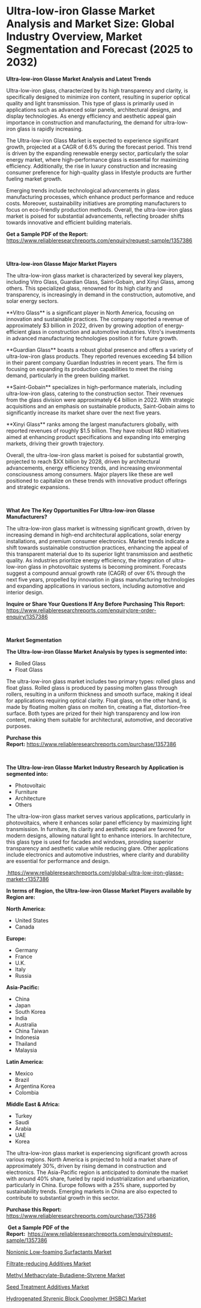 <p><h1>Ultra-low-iron Glasse Market Analysis and Market Size: Global Industry Overview, Market Segmentation and Forecast (2025 to 2032)</h1></p><p><strong>Ultra-low-iron Glasse Market Analysis and Latest Trends</strong></p>
<p><p>Ultra-low-iron glass, characterized by its high transparency and clarity, is specifically designed to minimize iron content, resulting in superior optical quality and light transmission. This type of glass is primarily used in applications such as advanced solar panels, architectural designs, and display technologies. As energy efficiency and aesthetic appeal gain importance in construction and manufacturing, the demand for ultra-low-iron glass is rapidly increasing.</p><p>The Ultra-low-iron Glass Market is expected to experience significant growth, projected at a CAGR of 6.6% during the forecast period. This trend is driven by the expanding renewable energy sector, particularly the solar energy market, where high-performance glass is essential for maximizing efficiency. Additionally, the rise in luxury construction and increasing consumer preference for high-quality glass in lifestyle products are further fueling market growth.</p><p>Emerging trends include technological advancements in glass manufacturing processes, which enhance product performance and reduce costs. Moreover, sustainability initiatives are prompting manufacturers to focus on eco-friendly production methods. Overall, the ultra-low-iron glass market is poised for substantial advancements, reflecting broader shifts towards innovative and efficient building materials.</p></p>
<p><strong>Get a Sample PDF of the Report:&nbsp;</strong> <a href="https://www.reliableresearchreports.com/enquiry/request-sample/1357386?utm_campaign=31&utm_medium=2&utm_source=Github&utm_content=ia&utm_term=02042025&utm_id=ultra-low-iron-glasse">https://www.reliableresearchreports.com/enquiry/request-sample/1357386</a></p>
<p>&nbsp;</p>
<p><strong>Ultra-low-iron Glasse Major Market Players</strong></p>
<p><p>The ultra-low-iron glass market is characterized by several key players, including Vitro Glass, Guardian Glass, Saint-Gobain, and Xinyi Glass, among others. This specialized glass, renowned for its high clarity and transparency, is increasingly in demand in the construction, automotive, and solar energy sectors.</p><p>**Vitro Glass** is a significant player in North America, focusing on innovation and sustainable practices. The company reported a revenue of approximately $3 billion in 2022, driven by growing adoption of energy-efficient glass in construction and automotive industries. Vitro's investments in advanced manufacturing technologies position it for future growth.</p><p>**Guardian Glass** boasts a robust global presence and offers a variety of ultra-low-iron glass products. They reported revenues exceeding $4 billion in their parent company Guardian Industries in recent years. The firm is focusing on expanding its production capabilities to meet the rising demand, particularly in the green building market.</p><p>**Saint-Gobain** specializes in high-performance materials, including ultra-low-iron glass, catering to the construction sector. Their revenues from the glass division were approximately €4 billion in 2022. With strategic acquisitions and an emphasis on sustainable products, Saint-Gobain aims to significantly increase its market share over the next five years.</p><p>**Xinyi Glass** ranks among the largest manufacturers globally, with reported revenues of roughly $1.5 billion. They have robust R&D initiatives aimed at enhancing product specifications and expanding into emerging markets, driving their growth trajectory.</p><p>Overall, the ultra-low-iron glass market is poised for substantial growth, projected to reach $XX billion by 2028, driven by architectural advancements, energy efficiency trends, and increasing environmental consciousness among consumers. Major players like these are well positioned to capitalize on these trends with innovative product offerings and strategic expansions.</p></p>
<p>&nbsp;</p>
<p><strong>What Are The Key Opportunities For Ultra-low-iron Glasse Manufacturers?</strong></p>
<p><p>The ultra-low-iron glass market is witnessing significant growth, driven by increasing demand in high-end architectural applications, solar energy installations, and premium consumer electronics. Market trends indicate a shift towards sustainable construction practices, enhancing the appeal of this transparent material due to its superior light transmission and aesthetic quality. As industries prioritize energy efficiency, the integration of ultra-low-iron glass in photovoltaic systems is becoming prominent. Forecasts suggest a compound annual growth rate (CAGR) of over 6% through the next five years, propelled by innovation in glass manufacturing technologies and expanding applications in various sectors, including automotive and interior design.</p></p>
<p><strong>Inquire or Share Your Questions If Any Before Purchasing This Report:</strong> <a href="https://www.reliableresearchreports.com/enquiry/pre-order-enquiry/1357386?utm_campaign=31&utm_medium=2&utm_source=Github&utm_content=ia&utm_term=02042025&utm_id=ultra-low-iron-glasse">https://www.reliableresearchreports.com/enquiry/pre-order-enquiry/1357386</a></p>
<p>&nbsp;</p>
<p><strong>Market Segmentation</strong></p>
<p><strong>The Ultra-low-iron Glasse Market Analysis by types is segmented into:</strong></p>
<p><ul><li>Rolled Glass</li><li>Float Glass</li></ul></p>
<p><p>The ultra-low-iron glass market includes two primary types: rolled glass and float glass. Rolled glass is produced by passing molten glass through rollers, resulting in a uniform thickness and smooth surface, making it ideal for applications requiring optical clarity. Float glass, on the other hand, is made by floating molten glass on molten tin, creating a flat, distortion-free surface. Both types are prized for their high transparency and low iron content, making them suitable for architectural, automotive, and decorative purposes.</p></p>
<p><strong>Purchase this Report:&nbsp;</strong><a href="https://www.reliableresearchreports.com/purchase/1357386?utm_campaign=31&utm_medium=2&utm_source=Github&utm_content=ia&utm_term=02042025&utm_id=ultra-low-iron-glasse">https://www.reliableresearchreports.com/purchase/1357386</a></p>
<p>&nbsp;</p>
<p><strong>The Ultra-low-iron Glasse Market Industry Research by Application is segmented into:</strong></p>
<p><ul><li>Photovoltaic</li><li>Furniture</li><li>Architecture</li><li>Others</li></ul></p>
<p><p>The ultra-low-iron glass market serves various applications, particularly in photovoltaics, where it enhances solar panel efficiency by maximizing light transmission. In furniture, its clarity and aesthetic appeal are favored for modern designs, allowing natural light to enhance interiors. In architecture, this glass type is used for facades and windows, providing superior transparency and aesthetic value while reducing glare. Other applications include electronics and automotive industries, where clarity and durability are essential for performance and design.</p></p>
<p><a href="https://www.reliableresearchreports.com/global-ultra-low-iron-glasse-market-r1357386?utm_campaign=31&utm_medium=2&utm_source=Github&utm_content=ia&utm_term=02042025&utm_id=ultra-low-iron-glasse">&nbsp;https://www.reliableresearchreports.com/global-ultra-low-iron-glasse-market-r1357386</a></p>
<p><strong>In terms of Region, the Ultra-low-iron Glasse Market Players available by Region are:</strong></p>
<p>
    <p> <strong> North America: </strong>
        <ul>
            <li>United States</li>
            <li>Canada</li>
        </ul>
        </p> 
    <p> <strong> Europe: </strong>
        <ul>
            <li>Germany</li>
            <li>France</li>
            <li>U.K.</li>
            <li>Italy</li>
            <li>Russia</li>
        </ul>
        </p> 
    <p> <strong> Asia-Pacific: </strong>
        <ul>
            <li>China</li>
            <li>Japan</li>
            <li>South Korea</li>
            <li>India</li>
            <li>Australia</li>
            <li>China Taiwan</li>
            <li>Indonesia</li>
            <li>Thailand</li>
            <li>Malaysia</li>
        </ul>
        </p> 
    <p> <strong> Latin America: </strong>
        <ul>
            <li>Mexico</li>
            <li>Brazil</li>
            <li>Argentina Korea</li>
            <li>Colombia</li>
        </ul>
        </p> 
    <p> <strong> Middle East & Africa: </strong>
        <ul>
            <li>Turkey</li>
            <li>Saudi</li>
            <li>Arabia</li>
            <li>UAE</li>
            <li>Korea</li>
        </ul>
    </p>
    </p>
<p><p>The ultra-low-iron glass market is experiencing significant growth across various regions. North America is projected to hold a market share of approximately 30%, driven by rising demand in construction and electronics. The Asia-Pacific region is anticipated to dominate the market with around 40% share, fueled by rapid industrialization and urbanization, particularly in China. Europe follows with a 25% share, supported by sustainability trends. Emerging markets in China are also expected to contribute to substantial growth in this sector.</p></p>
<p><strong>Purchase this Report: </strong><a href="https://www.reliableresearchreports.com/purchase/1357386?utm_campaign=31&utm_medium=2&utm_source=Github&utm_content=ia&utm_term=02042025&utm_id=ultra-low-iron-glasse">https://www.reliableresearchreports.com/purchase/1357386</a></p>
<p>&nbsp;<strong>Get a Sample PDF of the Report:&nbsp;&nbsp;</strong><a href="https://www.reliableresearchreports.com/enquiry/request-sample/1357386?utm_campaign=31&utm_medium=2&utm_source=Github&utm_content=ia&utm_term=02042025&utm_id=ultra-low-iron-glasse">https://www.reliableresearchreports.com/enquiry/request-sample/1357386</a></p>
<p><strong></strong></p>
<p><p><a href="https://github.com/duzcupetriv/Market-Research-Report-List-1/blob/main/nonionic-low-foaming-surfactants-market.md?utm_campaign=31&utm_medium=2&utm_source=Github&utm_content=ia&utm_term=02042025&utm_id=ultra-low-iron-glasse">Nonionic Low-foaming Surfactants Market</a></p><p><a href="https://github.com/abexjeliti/Market-Research-Report-List-1/blob/main/filtrate-reducing-additives-market.md?utm_campaign=31&utm_medium=2&utm_source=Github&utm_content=ia&utm_term=02042025&utm_id=ultra-low-iron-glasse">Filtrate-reducing Additives Market</a></p><p><a href="https://github.com/hervedeidadw/Market-Research-Report-List-1/blob/main/methyl-methacrylate-butadiene-styrene-market.md?utm_campaign=31&utm_medium=2&utm_source=Github&utm_content=ia&utm_term=02042025&utm_id=ultra-low-iron-glasse">Methyl Methacrylate-Butadiene-Styrene Market</a></p><p><a href="https://github.com/okornevonywx/Market-Research-Report-List-1/blob/main/seed-treatment-additives-market.md?utm_campaign=31&utm_medium=2&utm_source=Github&utm_content=ia&utm_term=02042025&utm_id=ultra-low-iron-glasse">Seed Treatment Additives Market</a></p><p><a href="https://github.com/rreynagjysma65/Market-Research-Report-List-1/blob/main/hydrogenated-styrenic-block-copolymer-hsbc-market.md?utm_campaign=31&utm_medium=2&utm_source=Github&utm_content=ia&utm_term=02042025&utm_id=ultra-low-iron-glasse">Hydrogenated Styrenic Block Copolymer (HSBC) Market</a></p></p>